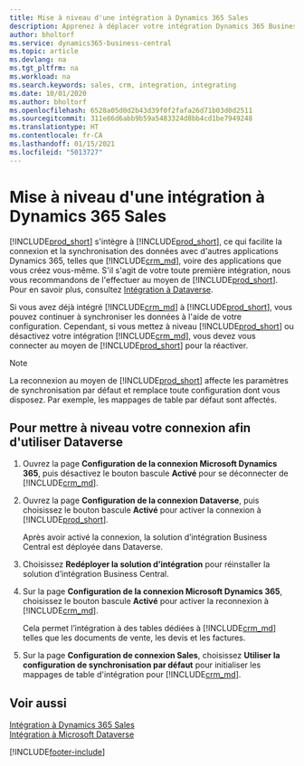 ```yaml
---
title: Mise à niveau d'une intégration à Dynamics 365 Sales
description: Apprenez à déplacer votre intégration Dynamics 365 Business Central avec Dynamics 365 Sales à la dernière version.
author: bholtorf
ms.service: dynamics365-business-central
ms.topic: article
ms.devlang: na
ms.tgt_pltfrm: na
ms.workload: na
ms.search.keywords: sales, crm, integration, integrating
ms.date: 10/01/2020
ms.author: bholtorf
ms.openlocfilehash: 6528a05d0d2b43d39f0f2fafa26d71b03d0d2511
ms.sourcegitcommit: 311e86d6abb9b59a5483324d8bb4cd1be7949248
ms.translationtype: HT
ms.contentlocale: fr-CA
ms.lasthandoff: 01/15/2021
ms.locfileid: "5013727"
---
```

# <a name="upgrading-an-integration-with-dynamics-365-sales"></a>Mise à niveau d'une intégration à Dynamics 365 Sales
[!INCLUDE[prod_short](includes/prod_short.md)] s'intègre à [!INCLUDE[prod_short](includes/cds_long_md.md)], ce qui facilite la connexion et la synchronisation des données avec d'autres applications Dynamics 365, telles que [!INCLUDE[crm_md](includes/crm_md.md)], voire des applications que vous créez vous-même. S'il s'agit de votre toute première intégration, nous vous recommandons de l'effectuer au moyen de [!INCLUDE[prod_short](includes/cds_long_md.md)]. Pour en savoir plus, consultez [Intégration à Dataverse](admin-common-data-service.md).

Si vous avez déjà intégré [!INCLUDE[crm_md](includes/crm_md.md)] à [!INCLUDE[prod_short](includes/prod_short.md)], vous pouvez continuer à synchroniser les données à l'aide de votre configuration. Cependant, si vous mettez à niveau [!INCLUDE[prod_short](includes/prod_short.md)] ou désactivez votre intégration [!INCLUDE[crm_md](includes/crm_md.md)], vous devez vous connecter au moyen de [!INCLUDE[prod_short](includes/cds_long_md.md)] pour la réactiver. 

> [!NOTE]
> La reconnexion au moyen de [!INCLUDE[prod_short](includes/cds_long_md.md)] affecte les paramètres de synchronisation par défaut et remplace toute configuration dont vous disposez. Par exemple, les mappages de table par défaut sont affectés.

## <a name="to-upgrade-your-connection-to-use-dataverse"></a>Pour mettre à niveau votre connexion afin d'utiliser Dataverse
1. Ouvrez la page **Configuration de la connexion Microsoft Dynamics 365**, puis désactivez le bouton bascule **Activé** pour se déconnecter de [!INCLUDE[crm_md](includes/crm_md.md)].
2. Ouvrez la page **Configuration de la connexion Dataverse**, puis choisissez le bouton bascule **Activé** pour activer la connexion à [!INCLUDE[prod_short](includes/cds_long_md.md)].
  
   Après avoir activé la connexion, la solution d’intégration Business Central est déployée dans Dataverse.
3. Choisissez **Redéployer la solution d’intégration** pour réinstaller la solution d’intégration Business Central.
4. Sur la page **Configuration de la connexion Microsoft Dynamics 365**, choisissez le bouton bascule **Activé** pour activer la reconnexion à [!INCLUDE[crm_md](includes/crm_md.md)].
  
   Cela permet l’intégration à des tables dédiées à [!INCLUDE[crm_md](includes/crm_md.md)] telles que les documents de vente, les devis et les factures.
5. Sur la page **Configuration de connexion Sales**, choisissez **Utiliser la configuration de synchronisation par défaut** pour initialiser les mappages de table d'intégration pour [!INCLUDE[crm_md](includes/crm_md.md)].

## <a name="see-also"></a>Voir aussi
[Intégration à Dynamics 365 Sales](admin-prepare-dynamics-365-for-sales-for-integration.md)  
[Intégration à Microsoft Dataverse](admin-common-data-service.md)


[!INCLUDE[footer-include](includes/footer-banner.md)]